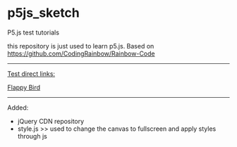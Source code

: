 # p5js_sketch
P5.js test tutorials

this repository is just used to learn p5.js. Based on
https://github.com/CodingRainbow/Rainbow-Code

----------------------------------------------------------------------------------

<u>Test direct links:</u>

<a href="https://martenz.github.io/p5js_sketch/flappy_bird/" target="_blank">Flappy Bird</a>


----------------------------------------------------------------------------------
Added:
* jQuery CDN repository
* style.js >> used to change the canvas to fullscreen and apply styles through js
